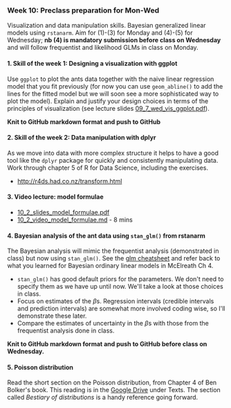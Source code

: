 ### Week 10: Preclass preparation for Mon-Wed

Visualization and data manipulation skills. Bayesian generalized linear models using `rstanarm`. Aim for (1)-(3) for Monday and (4)-(5) for Wednesday; **nb (4) is mandatory submission before class on Wednesday** and will follow frequentist and likelihood GLMs in class on Monday.



#### 1. Skill of the week 1: Designing a visualization with ggplot

Use `ggplot` to plot the ants data together with the naive linear regression model that you fit previously (for now you can use `geom_abline()` to add the lines for the fitted model but we will soon see a more sophisticated way to plot the model). Explain and justify your design choices in terms of the principles of visualization (see lecture slides [09_7_wed_vis_ggplot.pdf](09_7_wed_vis_ggplot.pdf)).

**Knit to GitHub markdown format and push to GitHub**



#### 2. Skill of the week 2: Data manipulation with dplyr

As we move into data with more complex structure it helps to have a good tool like the `dplyr` package for quickly and consistently manipulating data. Work through chapter 5 of R for Data Science, including the exercises.

* http://r4ds.had.co.nz/transform.html



#### 3. Video lecture: model formulae

* [10_2_slides_model_formulae.pdf](10_2_slides_model_formulae.pdf)
* [10_2_video_model_formulae.md](10_2_video_model_formulae.md) - 8 mins



#### 4. Bayesian analysis of the ant data using `stan_glm()` from rstanarm

The Bayesian analysis will mimic the frequentist analysis (demonstrated in class) but now using `stan_glm()`. See the [glm cheatsheet](10_3_glm_cheatsheet.R) and refer back to what you learned for Bayesian ordinary linear models in McElreath Ch 4.

* `stan_glm()` has good default priors for the parameters. We don't need to specify them as we have up until now. We'll take a look at those choices in class.
* Focus on estimates of the $\beta$s. Regression intervals (credible intervals and prediction intervals) are somewhat more involved coding wise, so I'll demonstrate these later.
* Compare the estimates of uncertainty in the $\beta$s with those from the frequentist analysis done in class.

**Knit to GitHub markdown format and push to GitHub before class on Wednesday.**



#### 5. Poisson distribution

Read the short section on the Poisson distribution, from Chapter 4 of Ben Bolker's book. This reading is in the [Google Drive](https://drive.google.com/drive/folders/1hwgN0sMifgYSMrf8aOi4cJbjRKyTEKoT?usp=sharing) under Texts. The section called *Bestiary of distributions* is a handy reference going forward.



